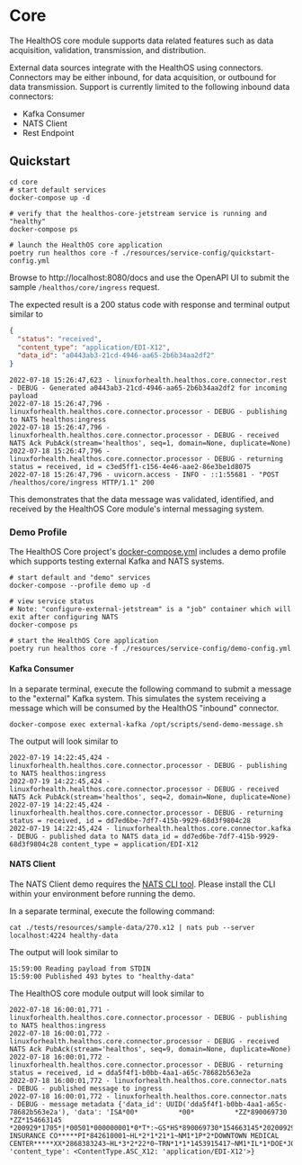 # Core 

The HealthOS core module supports data related features such as data acquisition, validation, transmission, and 
distribution.

External data sources integrate with the HealthOS using connectors. Connectors may be either inbound, for data
acquisition, or outbound for data transmission. Support is currently limited to the following inbound data connectors:

- Kafka Consumer
- NATS Client
- Rest Endpoint

## Quickstart

```shell
cd core
# start default services
docker-compose up -d

# verify that the healthos-core-jetstream service is running and "healthy"
docker-compose ps

# launch the HealthOS core application
poetry run healthos core -f ./resources/service-config/quickstart-config.yml 
```

Browse to http://localhost:8080/docs and use the OpenAPI UI to submit the sample `/healthos/core/ingress` request.

The expected result is a 200 status code with response and terminal output similar to

```json
{
  "status": "received",
  "content_type": "application/EDI-X12",
  "data_id": "a0443ab3-21cd-4946-aa65-2b6b34aa2df2"
}
```

```shell
2022-07-18 15:26:47,623 - linuxforhealth.healthos.core.connector.rest - DEBUG - Generated a0443ab3-21cd-4946-aa65-2b6b34aa2df2 for incoming payload
2022-07-18 15:26:47,796 - linuxforhealth.healthos.core.connector.processor - DEBUG - publishing to NATS healthos:ingress
2022-07-18 15:26:47,796 - linuxforhealth.healthos.core.connector.processor - DEBUG - received NATS Ack PubAck(stream='healthos', seq=1, domain=None, duplicate=None)
2022-07-18 15:26:47,796 - linuxforhealth.healthos.core.connector.processor - DEBUG - returning status = received, id = c3ed5ff1-c156-4e46-aae2-86e3be1d8075
2022-07-18 15:26:47,796 - uvicorn.access - INFO - ::1:55681 - "POST /healthos/core/ingress HTTP/1.1" 200
```

This demonstrates that the data message was validated, identified, and received by the HealthOS Core module's internal
messaging system.

### Demo Profile
The HealthOS Core project's [docker-compose.yml](./docker-compose.yml) includes a demo profile which supports
testing external Kafka and NATS systems.

```shell
# start default and "demo" services
docker-compose --profile demo up -d

# view service status
# Note: "configure-external-jetstream" is a "job" container which will exit after configuring NATS
docker-compose ps

# start the HealthOS Core application
poetry run healthos core -f ./resources/service-config/demo-config.yml
```

#### Kafka Consumer
In a separate terminal, execute the following command to submit a message to the "external" Kafka system.
This simulates the system receiving a message which will be consumed by the HealthOS "inbound" connector.

```shell
docker-compose exec external-kafka /opt/scripts/send-demo-message.sh
```

The output will look similar to

```shell
2022-07-19 14:22:45,424 - linuxforhealth.healthos.core.connector.processor - DEBUG - publishing to NATS healthos:ingress
2022-07-19 14:22:45,424 - linuxforhealth.healthos.core.connector.processor - DEBUG - received NATS Ack PubAck(stream='healthos', seq=2, domain=None, duplicate=None)
2022-07-19 14:22:45,424 - linuxforhealth.healthos.core.connector.processor - DEBUG - returning status = received, id = dd7ed6be-7df7-415b-9929-68d3f9804c28
2022-07-19 14:22:45,424 - linuxforhealth.healthos.core.connector.kafka - DEBUG - published data to NATS data_id = dd7ed6be-7df7-415b-9929-68d3f9804c28 content_type = application/EDI-X12
```

#### NATS Client

The NATS Client demo requires the [NATS CLI tool](https://github.com/nats-io/natscli#readme). Please install the
CLI within your environment before running the demo.

In a separate terminal, execute the following command:
```shell
cat ./tests/resources/sample-data/270.x12 | nats pub --server localhost:4224 healthy-data
```

The output will look similar to
```shell
15:59:00 Reading payload from STDIN
15:59:00 Published 493 bytes to "healthy-data"
```

The HealthOS core module output will look similar to 
```shell
2022-07-18 16:00:01,771 - linuxforhealth.healthos.core.connector.processor - DEBUG - publishing to NATS healthos:ingress
2022-07-18 16:00:01,772 - linuxforhealth.healthos.core.connector.processor - DEBUG - received NATS Ack PubAck(stream='healthos', seq=9, domain=None, duplicate=None)
2022-07-18 16:00:01,772 - linuxforhealth.healthos.core.connector.processor - DEBUG - returning status = received, id = dda5f4f1-b0bb-4aa1-a65c-78682b563e2a
2022-07-18 16:00:01,772 - linuxforhealth.healthos.core.connector.nats - DEBUG - published message to ingress
2022-07-18 16:00:01,772 - linuxforhealth.healthos.core.connector.nats - DEBUG - message metadata {'data_id': UUID('dda5f4f1-b0bb-4aa1-a65c-78682b563e2a'), 'data': 'ISA*00*          *00*          *ZZ*890069730      *ZZ*154663145      *200929*1705*|*00501*000000001*0*T*:~GS*HS*890069730*154663145*20200929*1705*0001*X*005010X279A1~ST*270*0001*005010X279A1~BHT*0022*13*10001234*20200929*1319~HL*1**20*1~NM1*PR*2*UNIFIED INSURANCE CO*****PI*842610001~HL*2*1*21*1~NM1*1P*2*DOWNTOWN MEDICAL CENTER*****XX*2868383243~HL*3*2*22*0~TRN*1*1*1453915417~NM1*IL*1*DOE*JOHN****MI*11122333301~DMG*D8*19800519~DTP*291*D8*20200101~EQ*30~SE*13*0001~GE*1*0001~IEA*1*000010216~', 'content_type': <ContentType.ASC_X12: 'application/EDI-X12'>}
```








